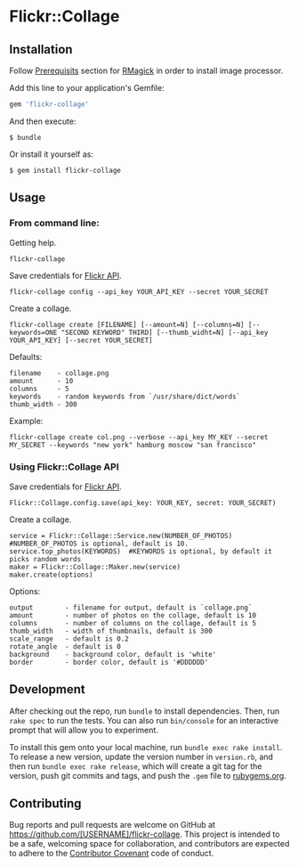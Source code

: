 # Flickr::Collage

## Installation

Follow [Prerequisits](https://github.com/rmagick/rmagick#prerequisites) section for [RMagick](https://github.com/rmagick/rmagick) in order to install image processor.

Add this line to your application's Gemfile:

```ruby
gem 'flickr-collage'
```

And then execute:

    $ bundle

Or install it yourself as:

    $ gem install flickr-collage

## Usage

### From command line: 

Getting help.

    flickr-collage

Save credentials for [Flickr API](https://www.flickr.com/services/api/).

    flickr-collage config --api_key YOUR_API_KEY --secret YOUR_SECRET
    
Create a collage.

    flickr-collage create [FILENAME] [--amount=N] [--columns=N] [--keywords=ONE "SECOND KEYWORD" THIRD] [--thumb_widht=N] [--api_key YOUR_API_KEY] [--secret YOUR_SECRET]
    
Defaults:
 
    filename    - collage.png
    amount      - 10
    columns     - 5
    keywords    - random keywords from `/usr/share/dict/words`
    thumb_width - 300
    
Example:

    flickr-collage create col.png --verbose --api_key MY_KEY --secret MY_SECRET --keywords "new york" hamburg moscow "san francisco" 
    
### Using Flickr::Collage API

Save credentials for [Flickr API](https://www.flickr.com/services/api/).

    Flickr::Collage.config.save(api_key: YOUR_KEY, secret: YOUR_SECRET)
    
Create a collage.

    service = Flickr::Collage::Service.new(NUMBER_OF_PHOTOS) #NUMBER_OF_PHOTOS is optional, default is 10.
    service.top_photos(KEYWORDS)  #KEYWORDS is optional, by default it picks random words
    maker = Flickr::Collage::Maker.new(service)
    maker.create(options)
    
Options:
    
    output        - filename for output, default is `collage.png`   
    amount        - number of photos on the collage, default is 10
    columns       - number of columns on the collage, default is 5
    thumb_width   - width of thumbnails, default is 300
    scale_range   - default is 0.2
    rotate_angle  - default is 0
    background    - background color, default is 'white'
    border        - border color, default is '#DDDDDD'
    
    
## Development

After checking out the repo, run `bundle` to install dependencies. Then, run `rake spec` to run the tests. You can also run `bin/console` for an interactive prompt that will allow you to experiment.

To install this gem onto your local machine, run `bundle exec rake install`. To release a new version, update the version number in `version.rb`, and then run `bundle exec rake release`, which will create a git tag for the version, push git commits and tags, and push the `.gem` file to [rubygems.org](https://rubygems.org).

## Contributing

Bug reports and pull requests are welcome on GitHub at https://github.com/[USERNAME]/flickr-collage. This project is intended to be a safe, welcoming space for collaboration, and contributors are expected to adhere to the [Contributor Covenant](http://contributor-covenant.org) code of conduct.

